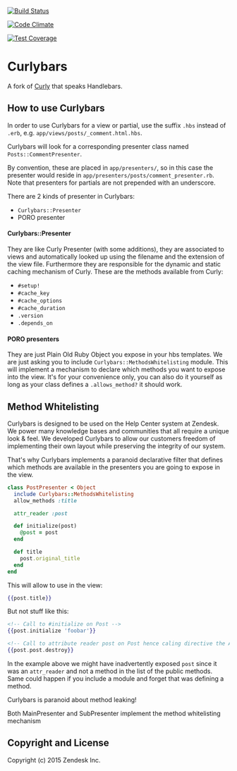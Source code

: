 [![Build Status](https://magnum.travis-ci.com/zendesk/curlybars.svg?token=Fh9oDUV4oikq9kNCExpq&branch=master)](https://magnum.travis-ci.com/zendesk/curlybars)

[![Code Climate](https://codeclimate.com/repos/54e48dda6956806595003bad/badges/eb0b90136be013596c9d/gpa.svg)](https://codeclimate.com/repos/54e48dda6956806595003bad/feed)

[![Test Coverage](https://codeclimate.com/repos/54e48dda6956806595003bad/badges/eb0b90136be013596c9d/coverage.svg)](https://codeclimate.com/repos/54e48dda6956806595003bad/feed)

Curlybars
=========

A fork of [Curly](https://github.com/zendesk/curly) that speaks Handlebars.

How to use Curlybars
--------------------

In order to use Curlybars for a view or partial, use the suffix `.hbs` instead of
`.erb`, e.g. `app/views/posts/_comment.html.hbs`.

Curlybars will look for a corresponding presenter class named `Posts::CommentPresenter`.

By convention, these are placed in `app/presenters/`, so in this case the presenter would reside in `app/presenters/posts/comment_presenter.rb`. Note that presenters for partials are not prepended with an underscore.

There are 2 kinds of presenter in Curlybars:

- `Curlybars::Presenter`
- PORO presenter

#### Curlybars::Presenter
They are like Curly Presenter (with some additions), they are associated to views and automatically looked up using the filename and the extension of the view file.
Furthermore they are responsible for the dynamic and static caching mechanism of Curly.
These are the methods available from Curly:
- `#setup!`
- `#cache_key`
- `#cache_options`
- `#cache_duration`
- `.version`
- `.depends_on`

#### PORO presenters
They are just Plain Old Ruby Object you expose in your hbs templates.
We are just asking you to include `Curlybars::MethodsWhitelisting` module. This will
implement a mechanism to declare which methods you want to expose into the view.
It's for your convenience only, you can also do it yourself as long as your class
defines a `.allows_method?` it should work.

Method Whitelisting
-------------------

Curlybars is designed to be used on the Help Center system at Zendesk.
We power many knowledge bases and communities that all require a unique look & feel.
We developed Curlybars to allow our customers freedom of implementing their own
layout while preserving the integrity of our system.

That's why Curlybars implements a paranoid declarative filter that defines which
methods are available in the presenters you are going to expose in the view.

```ruby
class PostPresenter < Object
  include Curlybars::MethodsWhitelisting
  allow_methods :title

  attr_reader :post

  def initialize(post)
    @post = post
  end

  def title
    post.original_title
  end
end
```

This will allow to use in the view:
```hbs
{{post.title}}
```

But not stuff like this:
```hbs
<!-- Call to #initialize on Post -->
{{post.initialize 'foobar'}}

<!-- Call to attribute reader post on Post hence caling directive the ActiveRecord -->
{{post.post.destroy}} 
```

In the example above we might have inadvertently exposed `post` since it was
an `attr_reader` and not a method in the list of the public methods.
Same could happen if you include a module and forget that was defining a method.

Curlybars is paranoid about method leaking!

Both MainPresenter and SubPresenter implement the method whitelisting mechanism

Copyright and License
---------------------

Copyright (c) 2015 Zendesk Inc.
